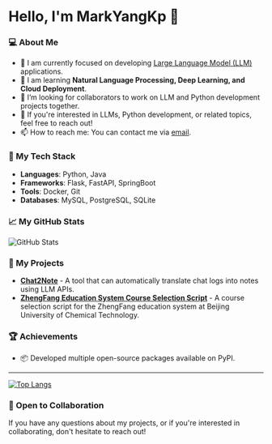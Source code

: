 # Hello, I'm MarkYangKp 👋

### 💻 About Me
- 🔭 I am currently focused on developing [Large Language Model (LLM)](https://openai.com/) applications.
- 🌱 I am learning **Natural Language Processing, Deep Learning, and Cloud Deployment**.
- 👯 I’m looking for collaborators to work on LLM and Python development projects together.
- 💬 If you're interested in LLMs, Python development, or related topics, feel free to reach out!
- 📫 How to reach me: You can contact me via [email](mailto:markyangkp@outlook.com).

### 🚀 My Tech Stack
- **Languages**: Python, Java
- **Frameworks**: Flask, FastAPI, SpringBoot
- **Tools**: Docker, Git
- **Databases**: MySQL, PostgreSQL, SQLite

### 📈 My GitHub Stats
<p align="left">
  <img src="https://github-readme-stats.vercel.app/api?username=SAN-SHIa&show_icons=true&theme=radical" alt="GitHub Stats" />
</p>

### 📂 My Projects
- [**Chat2Note**](https://github.com/CosmicResearchCenter/chat2note) - A tool that can automatically translate chat logs into notes using LLM APIs.
- [**ZhengFang Education System Course Selection Script**](https://github.com/MarkYangKp/ZhengFangJY) - A course selection script for the ZhengFang education system at Beijing University of Chemical Technology.

### 🏆 Achievements
- 📦 Developed multiple open-source packages available on PyPI.

---

[![Top Langs](https://github-readme-stats.vercel.app/api/top-langs/?username=markyangkp&layout=compact&theme=radical)](https://github.com/your-username/github-readme-stats)

### 🤝 Open to Collaboration
If you have any questions about my projects, or if you're interested in collaborating, don't hesitate to reach out!
